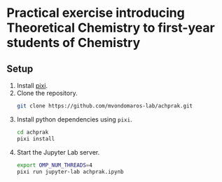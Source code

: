 # Practical exercise introducing Theoretical Chemistry to first-year students of Chemistry

## Setup

1. Install [pixi](https://pixi.sh).
2. Clone the repository.
    ```bash
    git clone https://github.com/mvondomaros-lab/achprak.git
   ```
3. Install python dependencies using `pixi`.
    ```bash
    cd achprak 
    pixi install
    ```
4. Start the Jupyter Lab server.
    ```bash
    export OMP_NUM_THREADS=4 
    pixi run jupyter-lab achprak.ipynb
    ```

